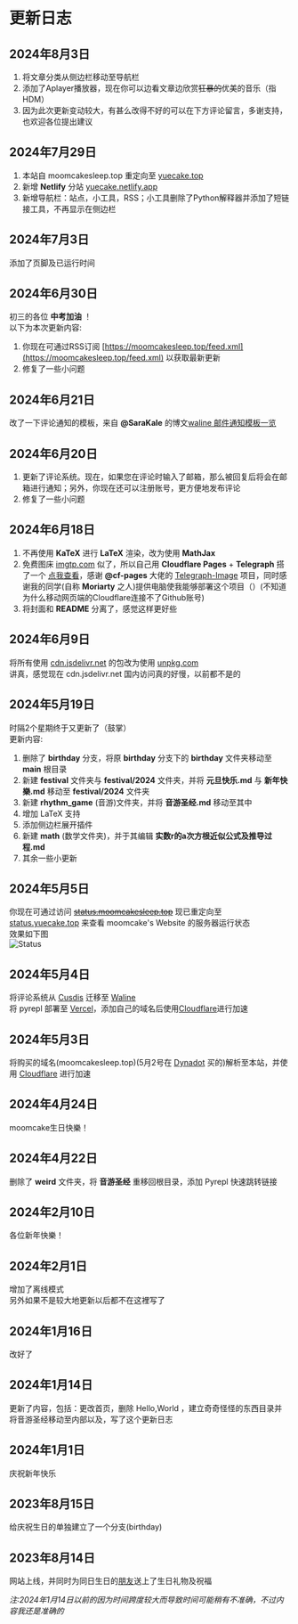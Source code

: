 # 更新日志

## 2024年8月3日

1. 将文章分类从侧边栏移动至导航栏
2. 添加了Aplayer播放器，现在你可以边看文章边欣赏~~狂暴的~~优美的音乐（指HDM）
3. 因为此次更新变动较大，有甚么改得不好的可以在下方评论留言，多谢支持，也欢迎各位提出建议

## 2024年7月29日

1. 本站自 moomcakesleep.top 重定向至 [yuecake.top](https://yuecake.top)
2. 新增 **Netlify** 分站 [yuecake.netlify.app](https://yuecake.netlify.app)
3. 新增导航栏：站点，小工具，RSS；小工具删除了Python解释器并添加了短链接工具，不再显示在侧边栏

## 2024年7月3日

添加了页脚及已运行时间

## 2024年6月30日

初三的各位 **中考加油** ！<br>
以下为本次更新内容:
1. 你现在可通过RSS订阅 [https://moomcakesleep.top/feed.xml](https://moomcakesleep.top/feed.xml) 以获取最新更新
2. 修复了一些小问题

## 2024年6月21日

改了一下评论通知的模板，来自 **@SaraKale** 的博文[waline 邮件通知模板一览](https://www.sarakale.top/blog/posts/537344b2)

## 2024年6月20日

1. 更新了评论系统。现在，如果您在评论时输入了邮箱，那么被回复后将会在邮箱进行通知；另外，你现在还可以注册账号，更方便地发布评论
2. 修复了一些小问题

## 2024年6月18日

1. 不再使用 **KaTeX** 进行 **LaTeX** 渲染，改为使用 **MathJax**
2. 免费图床 [imgtp.com](https://www.imgtp.com) 似了，所以自己用 **Cloudflare Pages** + **Telegraph** 搭了一个 [点我查看](https://img.moomcakesleep.top/)，感谢 **@cf-pages** 大佬的 [Telegraph-Image](https://github.com/cf-pages/Telegraph-Image) 项目，同时感谢我的同学(自称 **Moriarty** 之人)提供电脑使我能够部署这个项目（）(不知道为什么移动网页端的Cloudflare连接不了Github账号)
3. 将封面和 **README** 分离了，感觉这样更好些

## 2024年6月9日

将所有使用 [cdn.jsdelivr.net](https://cdn.jsdelivr.net) 的包改为使用 [unpkg.com](https://unpkg.com)<br>
讲真，感觉现在 cdn.jsdelivr.net 国内访问真的好慢，以前都不是的

## 2024年5月19日

时隔2个星期终于又更新了（鼓掌）<br>
更新内容:
1. 删除了 **birthday** 分支，将原 **birthday** 分支下的 **birthday** 文件夹移动至 **main** 根目录
2. 新建 **festival** 文件夹与 **festival/2024** 文件夹，并将 **元旦快乐.md** 与 **新年快樂.md** 移动至 **festival/2024** 文件夹
3. 新建 **rhythm_game** (音游)文件夹，并将 **音游圣经.md** 移动至其中
4. 增加 LaTeX 支持
5. 添加侧边栏展开插件
6. 新建 **math** (数学文件夹)，并于其编辑 **实数r的a次方根近似公式及推导过程.md**
7. 其余一些小更新

## 2024年5月5日

你现在可通过访问 ~~[status.moomcakesleep.top](https://status.moomcakesleep.top)~~ 现已重定向至 [status.yuecake.top](https://status.yuecake.top) 来查看 moomcake's Website 的服务器运行状态<br>
效果如下图<br>
![Status](https://img.moomcakesleep.top/file/c45365f828822301e5275.jpg)

## 2024年5月4日

将评论系统从 [Cusdis](https://cusdis.com) 迁移至 [Waline](https://waline.js.org)<br>
将 pyrepl 部署至 [Vercel](https://vercel.com)，添加自己的域名后使用[Cloudflare](https://www.cloudflare-cn.com/)进行加速

## 2024年5月3日

将购买的域名(moomcakesleep.top)(5月2号在 [Dynadot](https://dynadot.com.cn) 买的)解析至本站，并使用 [Cloudflare](https://www.cloudflare-cn.com/) 进行加速

## 2024年4月24日

moomcake生日快樂！

## 2024年4月22日

删除了 **weird** 文件夹，将 **音游圣经** 重移回根目录，添加 Pyrepl 快速跳转链接

## 2024年2月10日

各位新年快樂！

## 2024年2月1日

增加了离线模式<br>
另外如果不是较大地更新以后都不在这裡写了

## 2024年1月16日

改好了

## 2024年1月14日

更新了内容，包括：更改首页，删除 Hello,World ，建立奇奇怪怪的东西目录并将音游圣经移动至内部以及，写了这个更新日志

## 2024年1月1日

庆祝新年快乐

## 2023年8月15日

给庆祝生日的单独建立了一个分支(birthday)

## 2023年8月14日

网站上线，并同时为同日生日的[朋友](https://b23.tv/xfpmGBK)送上了生日礼物及祝福

_注:2024年1月14日以前的因为时间跨度较大而导致时间可能稍有不准确，不过内容我还是准确的_
